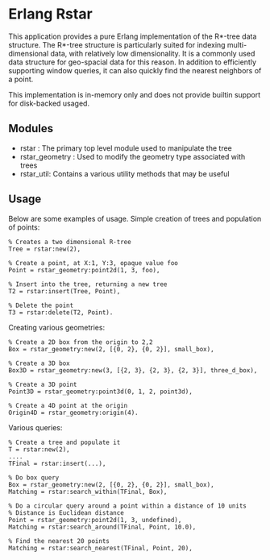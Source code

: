 Erlang Rstar
=========

This application provides a pure Erlang implementation of the R*-tree
data structure. The R*-tree structure is particularly suited for indexing
multi-dimensional data, with relatively low dimensionality. It is a commonly
used data structure for geo-spacial data for this reason. In addition to
efficiently supporting window queries, it can also quickly find the nearest
neighbors of a point.

This implementation is in-memory only and does not provide builtin support
for disk-backed usaged.


Modules
-----

* rstar : The primary top level module used to manipulate the tree
* rstar_geometry : Used to modify the geometry type associated with trees
* rstar_util: Contains a various utility methods that may be useful


Usage
-----

Below are some examples of usage.
Simple creation of trees and population of points:

    % Creates a two dimensional R-tree
    Tree = rstar:new(2),

    % Create a point, at X:1, Y:3, opaque value foo
    Point = rstar_geometry:point2d(1, 3, foo),

    % Insert into the tree, returning a new tree
    T2 = rstar:insert(Tree, Point),

    % Delete the point
    T3 = rstar:delete(T2, Point).


Creating various geometries:

    % Create a 2D box from the origin to 2,2
    Box = rstar_geometry:new(2, [{0, 2}, {0, 2}], small_box),

    % Create a 3D box
    Box3D = rstar_geometry:new(3, [{2, 3}, {2, 3}, {2, 3}], three_d_box),

    % Create a 3D point
    Point3D = rstar_geometry:point3d(0, 1, 2, point3d),

    % Create a 4D point at the origin
    Origin4D = rstar_geometry:origin(4).


Various queries:

    % Create a tree and populate it
    T = rstar:new(2),
    ....
    TFinal = rstar:insert(...),

    % Do box query
    Box = rstar_geometry:new(2, [{0, 2}, {0, 2}], small_box),
    Matching = rstar:search_within(TFinal, Box),

    % Do a circular query around a point within a distance of 10 units
    % Distance is Euclidean distance
    Point = rstar_geometry:point2d(1, 3, undefined),
    Matching = rstar:search_around(TFinal, Point, 10.0),

    % Find the nearest 20 points
    Matching = rstar:search_nearest(TFinal, Point, 20),


